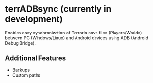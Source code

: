 # terrADBsync (currently in development)
 Enables easy synchronization of Terraria save files (Players/Worlds) between PC (Windows/Linux) and Android devices using ADB (Android Debug Bridge).
## Additional Features
 * Backups
 * Custom paths
